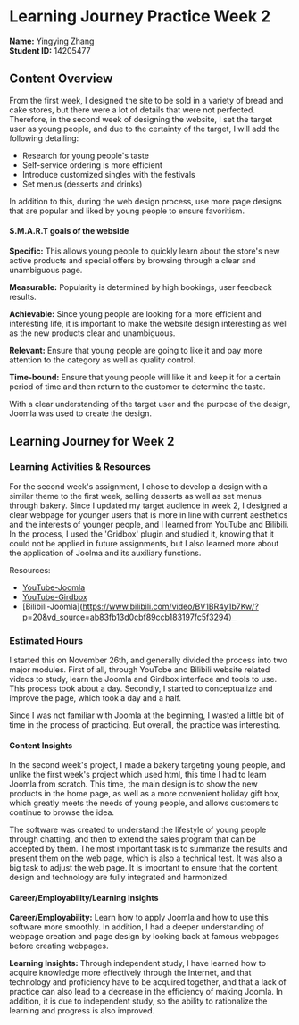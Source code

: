 # Learning Journey Practice Week 2
**Name:** Yingying Zhang  
**Student ID:** 14205477

## Content Overview
From the first week, I designed the site to be sold in a variety of bread and cake stores, but there were a lot of details that were not perfected. Therefore, in the second week of designing the website, I set the target user as young people, and due to the certainty of the target, I will add the following detailing:
- Research for young people's taste
- Self-service ordering is more efficient
- Introduce customized singles with the festivals
- Set menus (desserts and drinks)

In addition to this, during the web design process, use more page designs that are popular and liked by young people to ensure favoritism.

#### S.M.A.R.T goals of the webside
**Specific:** This allows young people to quickly learn about the store's new active products and special offers by browsing through a clear and unambiguous page.

**Measurable:** Popularity is determined by high bookings, user feedback results.

**Achievable:** Since young people are looking for a more efficient and interesting life, it is important to make the website design interesting as well as the new products clear and unambiguous.

**Relevant:** Ensure that young people are going to like it and pay more attention to the category as well as quality control.

**Time-bound:** Ensure that young people will like it and keep it for a certain period of time and then return to the customer to determine the taste.

With a clear understanding of the target user and the purpose of the design, Joomla was used to create the design.

## Learning Journey for Week 2
### Learning Activities & Resources
For the second week's assignment, I chose to develop a design with a similar theme to the first week, selling desserts as well as set menus through bakery. Since I updated my target audience in week 2, I designed a clear webpage for younger users that is more in line with current aesthetics and the interests of younger people, and I learned from YouTube and Bilibili. In the process, I used the 'Gridbox' plugin and studied it, knowing that it could not be applied in future assignments, but I also learned more about the application of Joolma and its auxiliary functions.

 Resources:
  - [YouTube-Joomla](https://www.youtube.com/watch?v=9qfzWGpFyfY&list=PLCxCi7K8musaNBepi-Pdj9Ij9nSwfM8J1&index=5)
  - [YouTube-Girdbox](https://www.youtube.com/watch?v=r1o_dZb8qGI&list=PL0ICd6nDbkfbXOIEC4bBCK_iT3tRXb-AR)
  - [Bilibili-Joomla](https://www.bilibili.com/video/BV1BR4y1b7Kw/?p=20&vd_source=ab83fb13d0cbf89ccb183197fc5f3294）

### Estimated Hours 
I started this on November 26th, and generally divided the process into two major modules. First of all, through YouTobe and Bilibili website related videos to study, learn the Joomla and Girdbox interface and tools to use. This process took about a day. Secondly, I started to conceptualize and improve the page, which took a day and a half.

Since I was not familiar with Joomla at the beginning, I wasted a little bit of time in the process of practicing. But overall, the practice was interesting.

#### Content Insights
In the second week's project, I made a bakery targeting young people, and unlike the first week's project which used html, this time I had to learn Joomla from scratch. This time, the main design is to show the new products in the home page, as well as a more convenient holiday gift box, which greatly meets the needs of young people, and allows customers to continue to browse the idea.

The software was created to understand the lifestyle of young people through chatting, and then to extend the sales program that can be accepted by them. The most important task is to summarize the results and present them on the web page, which is also a technical test. It was also a big task to adjust the web page. It is important to ensure that the content, design and technology are fully integrated and harmonized.


#### Career/Employability/Learning Insights
**Career/Employability:** Learn how to apply Joomla and how to use this software more smoothly. In addition, I had a deeper understanding of webpage creation and page design by looking back at famous webpages before creating webpages.

**Learning Insights:** Through independent study, I have learned how to acquire knowledge more effectively through the Internet, and that technology and proficiency have to be acquired together, and that a lack of practice can also lead to a decrease in the efficiency of making Joomla. In addition, it is due to independent study, so the ability to rationalize the learning and progress is also improved.
